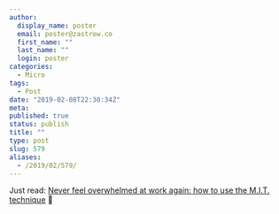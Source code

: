 ```yaml
---
author:
  display_name: poster
  email: poster@zastrow.co
  first_name: ""
  last_name: ""
  login: poster
categories:
  - Micro
tags:
  - Post
date: "2019-02-08T22:30:34Z"
meta:
published: true
status: publish
title: ""
type: post
slug: 579
aliases:
  - /2019/02/579/
---
```

<p>Just read: <a href="https://medium.freecodecamp.org/never-feel-overwhelmed-at-work-again-how-to-use-the-m-i-t-technique-70d132aad0cc">Never feel overwhelmed at work again: how to use the M.I.T. technique</a> 📰</p>
